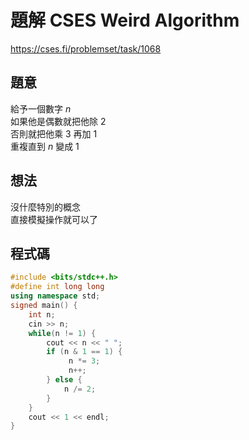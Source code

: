 # 題解 CSES Weird Algorithm
https://cses.fi/problemset/task/1068
## 題意
給予一個數字 $n$ \
如果他是偶數就把他除 $2$ \
否則就把他乘 $3$ 再加 $1$ \
重複直到 $n$ 變成 $1$
## 想法
沒什麼特別的概念 \
直接模擬操作就可以了
## 程式碼
```cpp
#include <bits/stdc++.h>
#define int long long
using namespace std;
signed main() {
	int n;
	cin >> n;
	while(n != 1) {
		cout << n << " ";
		if (n & 1 == 1) {
			 n *= 3;
			 n++;
		} else {
			n /= 2;
		}
	}
	cout << 1 << endl;
}
```